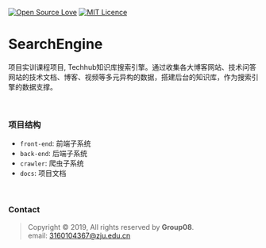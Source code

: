 [![Open Source Love](https://badges.frapsoft.com/os/v2/open-source.svg?v=103)](https://github.com/ellerbrock/open-source-badges/)
[![MIT Licence](https://badges.frapsoft.com/os/mit/mit.svg?v=103)](https://opensource.org/licenses/mit-license.php)

# SearchEngine

项目实训课程项目, Techhub知识库搜索引擎。通过收集各大博客网站、技术问答网站的技术文档、博客、视频等多元异构的数据，搭建后台的知识库，作为搜索引擎的数据支撑。

<br>

### 项目结构

- `front-end`: 前端子系统
- `back-end`: 后端子系统
- `crawler`: 爬虫子系统
- `docs`: 项目文档

<br>

### Contact

> Copyright ©️ 2019, All rights reserved by **Group08**. <br>
> email: [3160104367@zju.edu.cn](mailto:3160104367@zju.edu.cn) 